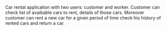 Car rental application with two users: customer and worker. Customer can check list of avaibable cars to rent, details of those cars.
Moreover customer can rent a new car for a given period of time check his history of rented cars and return a car.
